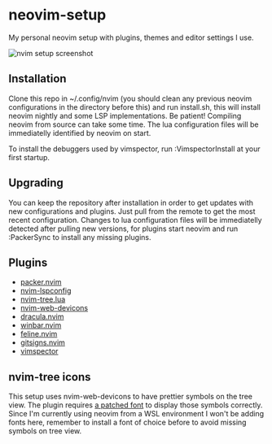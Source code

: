 # neovim-setup

My personal neovim setup with plugins, themes and editor settings I use.

![nvim setup screenshot](https://user-images.githubusercontent.com/48458069/195466391-39a7f8ea-d831-405b-aa3e-7f91f45a90d1.png)

## Installation

Clone this repo in ~/.config/nvim (you should clean any previous neovim configurations in the directory before this) and run install.sh, this will install neovim nightly and some LSP implementations. 
Be patient! Compiling neovim from source can take some time. The lua configuration files will be immediatelly identified by neovim on start.

To install the debuggers used by vimspector, run :VimspectorInstall at your first startup.

## Upgrading

You can keep the repository after installation in order to get updates with new configurations and plugins. Just pull from the remote to get the most recent configuration.
Changes to lua configuration files will be immediatelly detected after pulling new versions, for plugins start neovim and run 
:PackerSync to install any missing plugins.

## Plugins

- [packer.nvim](https://github.com/wbthomason/packer.nvim)
- [nvim-lspconfig](https://github.com/neovim/nvim-lspconfig)
- [nvim-tree.lua](https://github.com/nvim-tree/nvim-tree.lua)
- [nvim-web-devicons](https://github.com/nvim-tree/nvim-web-devicons)
- [dracula.nvim](https://github.com/Mofiqul/dracula.nvim)
- [winbar.nvim](https://github.com/fgheng/winbar.nvim)
- [feline.nvim](https://github.com/feline-nvim/feline.nvim)
- [gitsigns.nvim](https://github.com/lewis6991/gitsigns.nvim)
- [vimspector](https://github.com/puremourning/vimspector)

## nvim-tree icons

This setup uses nvim-web-devicons to have prettier symbols on the tree view. The plugin requires [a patched font](https://www.nerdfonts.com/) to display those symbols correctly.
Since I'm currently using neovim from a WSL environment I won't be adding fonts here, remember to install a font of choice before to avoid missing symbols on tree view.
